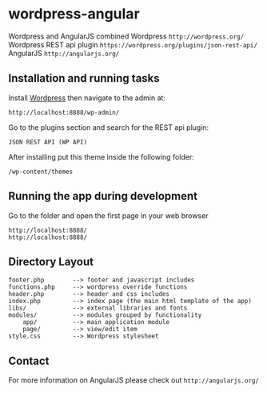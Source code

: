 wordpress-angular
===========
Wordpress and AngularJS combined
    Wordpress `http://wordpress.org/`
    Wordpress REST api plugin `https://wordpress.org/plugins/json-rest-api/`
    AngularJS `http://angularjs.org/`
    
## Installation and running tasks

Install [Wordpress](http://wordpress.org/) then navigate to the admin at:

    http://localhost:8888/wp-admin/

Go to the plugins section and search for the REST api plugin:

    JSON REST API (WP API)
    
After installing put this theme inside the following folder:

    /wp-content/themes

## Running the app during development

Go to the folder and open the first page in your web browser

    http://localhost:8888/
    http://localhost:8888/

## Directory Layout

    footer.php        --> footer and javascript includes
    functions.php     --> wordpress override functions
    header.php        --> header and css includes
    index.php         --> index page (the main html template of the app)
    libs/             --> external libraries and fonts
    modules/          --> modules grouped by functionality
        app/          --> main application module
        page/         --> view/edit item
    style.css         --> Wordpress stylesheet

## Contact

For more information on AngularJS please check out `http://angularjs.org/`